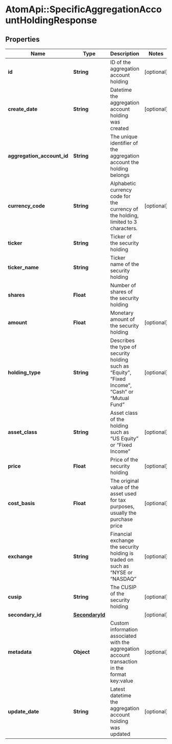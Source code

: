 # AtomApi::SpecificAggregationAccountHoldingResponse

## Properties
Name | Type | Description | Notes
------------ | ------------- | ------------- | -------------
**id** | **String** | ID of the aggregation account holding | [optional] 
**create_date** | **String** | Datetime the aggregation account holding was created | [optional] 
**aggregation_account_id** | **String** | The unique identifier of the aggregation account the holding belongs | 
**currency_code** | **String** | Alphabetic currency code for the currency of the holding, limited to 3 characters. | [optional] 
**ticker** | **String** | Ticker of the security holding | 
**ticker_name** | **String** | Ticker name of the security holding | 
**shares** | **Float** | Number of shares of the security holding | 
**amount** | **Float** | Monetary amount of the security holding | [optional] 
**holding_type** | **String** | Describes the type of security holding such as “Equity”, “Fixed Income”, “Cash” or “Mutual Fund” | [optional] 
**asset_class** | **String** | Asset class of the holding such as “US Equity” or “Fixed Income” | [optional] 
**price** | **Float** | Price of the security holding | [optional] 
**cost_basis** | **Float** | The original value of the asset used for tax purposes, usually the purchase price | [optional] 
**exchange** | **String** | Financial exchange the security holding is traded on such as “NYSE or “NASDAQ” | [optional] 
**cusip** | **String** | The CUSIP of the security holding | [optional] 
**secondary_id** | [**SecondaryId**](SecondaryId.md) |  | [optional] 
**metadata** | **Object** | Custom information associated with the aggregation account transaction in the format key:value | [optional] 
**update_date** | **String** | Latest datetime the aggregation account holding was updated | [optional] 


